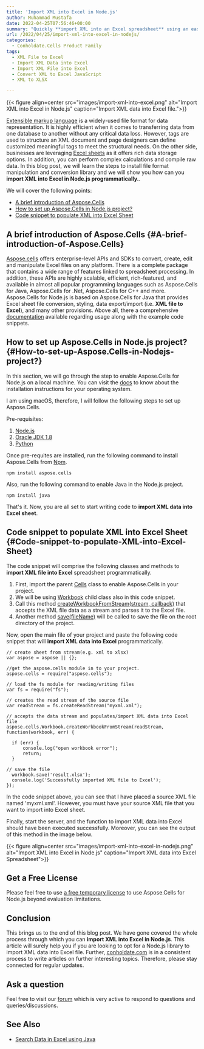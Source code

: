 ```yaml
---
title: 'Import XML into Excel in Node.js'
author: Muhammad Mustafa
date: 2022-04-25T07:56:46+00:00
summary: "Quickly **import XML into an Excel spreadsheet** using an easy-to-install library. Let's learn how can we set up & enable this provision in our Node.js application."
url: /2022/04/25/import-xml-into-excel-in-nodejs/
categories:
  - Conholdate.Cells Product Family
tags:
  - XML File to Excel
  - Import XML Data into Excel
  - Import XML File into Excel
  - Convert XML to Excel JavaScript 
  - XML to XLSX

---
```



{{< figure align=center src="images/import-xml-into-excel.png" alt="Import XML into Excel in Node.js" caption="Import XML data into Excel file.">}}

[Extensible markup language][1] is a widely-used file format for data representation. It is highly efficient when it comes to transferring data from one database to another without any critical data loss. However, tags are used to structure an XML document and page designers can define customized meaningful tags to meet the structural needs. On the other side, businesses are leveraging [Excel sheets][2] as it offers rich data storage options. In addition, you can perform complex calculations and compile raw data. In this blog post, we will learn the steps to install file format manipulation and conversion library and we will show you how can you **import XML into Excel in Node.js programmatically.**.

We will cover the following points:

  * [A brief introduction of Aspose.Cells][3]
  * [How to set up Aspose.Cells in Node.js project?][4]
  * [Code snippet to populate XML into Excel Sheet][5]

## A brief introduction of Aspose.Cells {#A-brief-introduction-of-Aspose.Cells}

[Aspose.cells][6] offers enterprise-level APIs and SDKs to convert, create, edit and manipulate Excel files on any platform. There is a complete package that contains a wide range of features linked to spreadsheet processing. In addition, these APIs are highly scalable, efficient, rich-featured, and available in almost all popular programming languages such as Aspose.Cells for Java, Aspose.Cells for .Net, Aspose.Cells for C++ and more. Aspose.Cells for Node.js is based on Aspose.Cells for Java that provides Excel sheet file conversion, styling, data export/import (i.e. **XML file to Excel**), and many other provisions. Above all, there a comprehensive [documentation][7] available regarding usage along with the example code snippets.

## How to set up Aspose.Cells in Node.js project? {#How-to-set-up-Aspose.Cells-in-Nodejs-project?}

In this section, we will go through the step to enable Aspose.Cells for Node.js on a local machine. You can visit the [docs][8] to know about the installation instructions for your operating system.

I am using macOS, therefore, I will follow the following steps to set up Aspose.Cells.

Pre-requisites:

  1. [Node.js][9]
  2. [Oracle JDK 1.8][10]
  3. [Python][11]

Once pre-requites are installed, run the following command to install Aspose.Cells from [Npm][12].

```
npm install aspose.cells
```

Also, run the following command to enable Java in the Node.js project.

```
npm install java
```

That's it. Now, you are all set to start writing code to **import XML data into Excel sheet**.

## Code snippet to populate XML into Excel Sheet {#Code-snippet-to-populate-XML-into-Excel-Sheet}

The code snippet will comprise the following classes and methods to **import XML file into Excel** spreadsheet programmatically.

  1. First, import the parent [Cells][13] class to enable Aspose.Cells in your project.
  2. We will be using [Workbook][14] child class also in this code snippet.
  3. Call this method [createWorkbookFromStream(stream, callback)][15] that accepts the XML file data as a stream and parses it to the Excel file.
  4. Another method [save(fileName)][16] will be called to save the file on the root directory of the project.

Now, open the main file of your project and paste the following code snippet that will **import XML data into Excel** programmatically.

```
// create sheet from stream(e.g. xml to xlsx)
var aspose = aspose || {};

//get the aspose.cells module in to your project.
aspose.cells = require("aspose.cells");

// load the fs module for reading/writing files
var fs = require("fs");

// creates the read stream of the source file
var readStream = fs.createReadStream("myxml.xml");

// accepts the data stream and populates/import XML data into Excel file
aspose.cells.Workbook.createWorkbookFromStream(readStream, function(workbook, err) {

  if (err) {
      console.log("open workbook error");
      return;
  }

// save the file 
  workbook.save('result.xlsx');
  console.log('Successfully imported XML file to Excel');
});
```

In the code snippet above, you can see that I have placed a source XML file named 'myxml.xml'. However, you must have your source XML file that you want to import into Excel sheet.

Finally, start the server, and the function to import XML data into Excel should have been executed successfully. Moreover, you can see the output of this method in the image below.

{{< figure align=center src="images/import-xml-into-excel-in-nodejs.png" alt="Import XML into Excel in Node.js" caption="Import XML data into Excel Spreadsheet">}}

## Get a Free License

Please feel free to use [a free temporary license][17] to use Aspose.Cells for Node.js beyond evaluation limitations.

## Conclusion

This brings us to the end of this blog post. We have gone covered the whole process through which you can **import XML into Excel in Node.js**. This article will surely help you if you are looking to opt for a Node.js library to import XML data into Excel file. Further, [conholdate.com][20] is in a consistent process to write articles on further interesting topics. Therefore, please stay connected for regular updates.

## Ask a question

Feel free to visit our [forum][18] which is very active to respond to questions and queries/discussions.

## See Also

  * [Search Data in Excel using Java][19]

 [1]: https://docs.fileformat.com/web/xml/
 [2]: https://docs.fileformat.com/spreadsheet/_xlsx/
 [3]: #A-brief-introduction-of-Aspose.Cells
 [4]: #How-to-set-up-Aspose.Cells-in-Nodejs-project?
 [5]: #Code-snippet-to-populate-XML-into-Excel-Sheet
 [6]: https://products.aspose.com/cells/family/
 [7]: https://apireference.aspose.com/cells/nodejs
 [8]: https://docs.aspose.com/cells/nodejsjava/getting-started/
 [9]: https://nodejs.org/en/download/
 [10]: https://www.oracle.com/java/technologies/downloads/
 [11]: https://www.python.org/
 [12]: https://www.npmjs.com/package/aspose.cells
 [13]: https://apireference.aspose.com/cells/nodejs/cells
 [14]: https://apireference.aspose.com/cells/nodejs/Workbook#importXml
 [15]: https://apireference.aspose.com/cells/nodejs/Workbook#.createWorkbookFromStream
 [16]: https://apireference.aspose.com/cells/nodejs/Workbook#save
 [17]: https://purchase.conholdate.com/temporary-license
 [18]: https://forum.conholdate.com/
 [19]: https://blog.conholdate.com/2022/02/17/search-data-in-excel-using-java/
 [20]: https://www.conholdate.com/